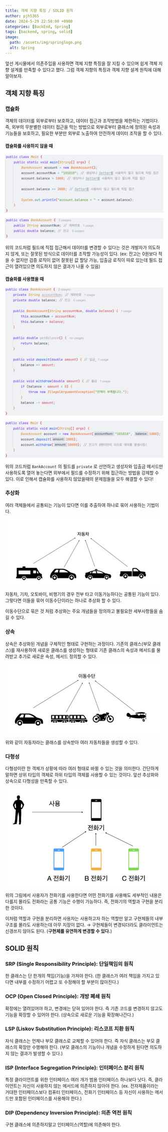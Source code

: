 ```yaml
---
title: 객체 지향 특징 / SOLID 원칙
author: pjh5365
date: 2024-5-29 22:58:00 +0900
categories: [BackEnd, Spring]
tags: [backend, spring, solid]
image:
  path: /assets/img/springlogo.png
  alt: Spring
---
```


앞선 게시물에서 의존주입을 사용하면 객체 지향 특징을 잘 지킬 수 있으며 쉽게 객체 지향 설계를 만족할 수 있다고 했다. 그럼 객체 지향의 특징과 객체 지향 설계 원칙에 대해 알아보자.

## 객체 지향 특징

### 캡슐화

객체의 데이터를 외부로부터 보호하고, 데이터 접근과 조작방법을 제한하는 기법이다. 즉, 외부의 무분별한 데이터 접근을 막는 방법으로 외부로부터 클래스에 정의된 속성과 기능들을 보호하고, 필요한 부분만 외부로 노출하여 안전하게 데이터 조작을 할 수 있다.

#### 캡슐화를 사용하지 않을 때

![캡슐화 사용 X](/assets/img/2024-5-29-객체지향특징,객체지향설계/1.png)

![캡슐화 사용 X](/assets/img/2024-5-29-객체지향특징,객체지향설계/2.png)

위의 코드처럼 필드에 직접 접근해서 데이터를 변경할 수 있다는 것은 개발자가 의도하지 않게, 또는 잘못된 방식으로 데이터를 조작할 가능성이 있다. (ex: 잔고는 0원보다 적을 수 없지만 검증 로직이 없어 잘못된 값 할당 가능, 입출금 로직이 따로 있는데 필드 접근이 열려있으면 의도하지 않은 결과가 나올 수 있음)

#### 캡슐화를 사용했을 때

![캡슐화 사용](/assets/img/2024-5-29-객체지향특징,객체지향설계/3.png)

![캡슐화 사용](/assets/img/2024-5-29-객체지향특징,객체지향설계/4.png)

위의 코드처럼 `BankAccount` 의 필드를 `private` 로 선언하고 생성자와 입출금 메서드만 사용하도록 열어 놓는다면 외부에서 필드를 수정하기 위해 접근하는 방법을 강제할 수 있다. 이로 인해서 캡슐화를 사용하지 않았을때의 문제점들을 모두 해결할 수 있다!

### 추상화

여러 객체들에서 공통되는 기능이 있다면 이를 추출하여 하나로 묶어 사용하는 기법이다.

![추상화](/assets/img/2024-5-29-객체지향특징,객체지향설계/5.png)

자동차, 기차, 오토바이, 비행기의 경우 전부 타고 이동가능하다는 공통된 기능이 있다. 그렇다면 이들을 묶어 이동수단이라는 하나로 추상화 할 수 있다. 

이동수단으로 묶은 것 처럼 추상화는 주요 개념들을 정의하고 불필요한 세부사항들을 숨길 수 있다.

### 상속

상속은 추상화된 개념을 구체적인 형태로 구현하는 과정이다. 기존의 클래스(부모 클래스)를 재사용하여 새로운 클래스를 생성하는 형태로 기존 클래스의 속성과 메서드를 물려받고 추가로 새로운 속성, 메서드 정의할 수 있다.

![상속](/assets/img/2024-5-29-객체지향특징,객체지향설계/6.png)

위와 같이 자동차라는 클래스를 상속받아 여러 자동차들을 생성할 수 있다.

### 다형성

다형성이란 한 객체가 상황에 따라 여러 형태로 바뀔 수 있는 것을 의미한다. 간단하게 말하면 상위 타입의 객체로 하위 타입의 객체를 사용할 수 있는 것이다. 앞선 추상화와 상속으로 다형성을 만족할 수 있다.

![다형성](/assets/img/2024-5-29-객체지향특징,객체지향설계/7.png)

위의 그림에서 사용자가 전화기를 사용한다면 어떤 전화기를 사용해도 세부적인 내용은 다를지 몰라도 전화라는 공통 기능은 수행이 가능하다. 즉, 전화기의 역할과 구현을 분리한 것이다.

이처럼 역할과 구현을 분리하면 사용자는 사용하고자 하는 역할만 알고 구현체들의 내부 구조를 몰라도 사용하는데 아무 지장이 없다. → 구현체들이 변경되더라도 클라이언트는 신경쓰지 않아도 된다. (**구현체를 유연하게 변경할 수 있다.**)

## SOLID 원칙

### SRP (Single Responsibility Principle): 단일책임의 원칙

한 클래스는 단 한개의 책임(기능)을 가져야 한다. (한 클래스가 여러 책임을 가지고 있다면 내부를 수정하기 어렵고 또 수정해야 할 부분이 많아진다.)

### OCP (Open Closed Principle): 개방 폐쇄 원칙

확장에는 열려있어야 하고, 변경에는 닫혀 있어야 한다. 즉 기존 코드를 변경하지 않고도 기능을 확장할 수 있어야 한다. (상속으로 새로운 기능을 확장해나간다.)

### LSP (Liskov Substitution Principle): 리스코프 치환 원칙

자식 클래스는 언제나 부모 클래스로 교체할 수 있어야 한다. 즉 자식 클래스는 부모 클래스의 확장만 수행해야 한다. (부모 클래스의 기능이나 개념을 수정하게 된다면 의도하지 않는 결과가 발생할 수 있다.)

### ISP (Interface Segregation Principle): 인터페이스 분리 원칙

특정 클라이언트를 위한 인터페이스 여러 개가 범용 인터페이스 하나보다 낫다. 즉, 클라이언트는 자신이 사용하지 않는 메서드에 의존하지 않아야 한다. (ex. 전자제품이라는 거대한 인터페이스보다 컴퓨터 인터페이스, 전화기 인터페이스 등 자신이 사용하는 메서드만 포함된 인터페이스를 사용해야 한다.)

### DIP (Dependency Inversion Principle): 의존 역전 원칙

구현 클래스에 의존하지말고 인터페이스(역할)에 의존해야 한다.

